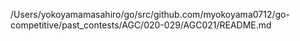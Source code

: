 /Users/yokoyamamasahiro/go/src/github.com/myokoyama0712/go-competitive/past_contests/AGC/020-029/AGC021/README.md